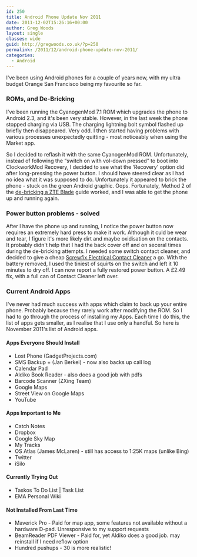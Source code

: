 ```yaml
---
id: 250
title: Android Phone Update Nov 2011
date: 2011-12-02T15:26:16+00:00
author: Greg Woods
layout: single
classes: wide
guid: http://gregwoods.co.uk/?p=250
permalink: /2011/12/android-phone-update-nov-2011/
categories:
  - Android
---
```

I've been using Android phones for a couple of years now, with my ultra budget Orange San Francisco being my favourite so far.

### ROMs, and De-Bricking

I've been running the CyanogenMod 7.1 ROM which upgrades the phone to Android 2.3, and it's been very stable. However, in the last week the phone stopped charging via USB. The charging lightning bolt symbol flashed up briefly then disappeared. Very odd. I then started having problems with various processes unexpectedly quitting - most noticeably when using the Market app.

So I decided to reflash it with the same CyanogenMod ROM. Unfortunately, instead of following the &#8220;switch on with vol-down pressed&#8221; to boot into ClockworkMod Recovery, I decided to see what the &#8216;Recovery' option did after long-pressing the power button. I should have steered clear as I had no idea what it was supposed to do. Unfortunately it appeared to brick the phone - stuck on the green Android graphic. Oops. Fortunately, Method 2 of the [de-bricking a ZTE Blade](http://android.modaco.com/topic/343587-guide-de-bricking-a-zte-blade/ "De-bricking Guide") guide worked, and I was able to get the phone up and running again.

### Power button problems - solved

After I have the phone up and running, I notice the power button now requires an extremely hard press to make it work. Although it culd be wear and tear, I figure it's more likely dirt and maybe oxidisation on the contacts. It probably didn't help that I had the back cover off and on seceral times during the de-bricking attempts. I needed some switch contact cleaner, and decided to give a cheap <a href="http://www.screwfix.com/p/de-solv-it-electrical-contact-cleaner/41990" title="Screwfix Electrical Contact Cleaner" target="_blank">Screwfix Electrical Contact Cleaner</a> a go. With the battery removed, I used the tiniest of squirts on the switch and left it 10 minutes to dry off. I can now report a fully restored power button. A £2.49 fix, with a full can of Contact Cleaner left over.

### Current Android Apps

I've never had much success with apps which claim to back up your entire phone. Probably because they rarely work after modifying the ROM. So I had to go through the process of installing my Apps. Each time I do this, the list of apps gets smaller, as I realise that I use only a handful. So here is November 2011's list of Android apps.

#### Apps Everyone Should Install

  * Lost Phone (GadgetProjects.com)
  * SMS Backup + (Jan Berkei) - now also backs up call log
  * Calendar Pad
  * Aldiko Book Reader - also does a good job with pdfs
  * Barcode Scanner (ZXing Team)
  * Google Maps
  * Street View on Google Maps
  * YouTube

#### Apps Important to Me

  * Catch Notes
  * Dropbox
  * Google Sky Map
  * My Tracks
  * OS Atlas (James McLaren) - still has access to 1:25K maps (unlike Bing)
  * Twitter
  * iSilo

#### Currently Trying Out

  * Taskos To Do List | Task List
  * EMA Personal Wiki

#### Not Installed From Last Time

  * Maverick Pro - Paid for map app, some features not available without a hardware D-pad. Unresponsive to my support requests
  * BeamReader PDF Viewer - Paid for, yet Aldiko does a good job. may reinstall if I need reflow option
  * Hundred pushups - 30 is more realistic!